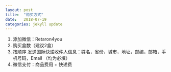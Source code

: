 ```yaml
---
layout: post
title:  "购买方式"
date:   2018-07-19
categories: jekyll update
---
```

  1. 添加微信：Retaron4you
  2. 购买盒数（建议2盒）
  3. 按顺序 发送国际快递收件人信息：姓名，省份，城市，地址，邮编，邮箱，手机号码，Email （均为必填）
  4. 微信支付：商品费用 + 快递费
